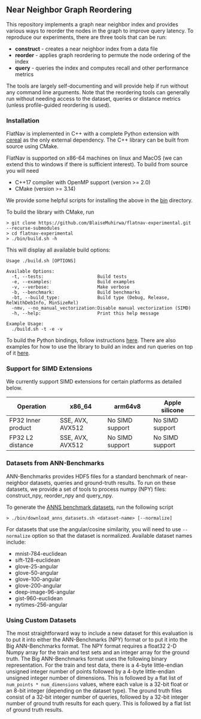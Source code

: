 ## Near Neighbor Graph Reordering

This repository implements a graph near neighbor index and provides various ways to reorder the nodes in the graph to improve query latency. To reproduce our experiments, there are three tools that can be run:

- **construct** - creates a near neighbor index from a data file
- **reorder** - applies graph reordering to permute the node ordering of the index
- **query** - queries the index and computes recall and other performance metrics

The tools are largely self-documenting and will provide help if run without any command line arguments. Note that the reordering tools can generally run without needing access to the dataset, queries or distance metrics (unless profile-guided reordering is used).

### Installation 
FlatNav is implemented in C++ with a complete Python extension with [cereal](https://uscilab.github.io/cereal/) as the only external dependency. The C++ library can be built from source using CMake. 

FlatNav is supported on x86-64 machines on linux and MacOS (we can extend this to windows if there is sufficient interest). To build from source
you will need

* C++17 compiler with OpenMP support (version >= 2.0)
* CMake (version >= 3.14)

We provide some helpful scripts for installing the above in the [bin](/bin/) directory. 

To build the library with CMake, run 

```shell
> git clone https://github.com/BlaiseMuhirwa/flatnav-experimental.git --recurse-submodules
> cd flatnav-experimental
> ./bin/build.sh -h 
```
This will display all available build options:

```
Usage ./build.sh [OPTIONS]

Available Options:
  -t, --tests:                    Build tests
  -e, --examples:                 Build examples
  -v, --verbose:                  Make verbose
  -b, --benchmark:                Build benchmarks
  -bt, --build_type:              Build type (Debug, Release, RelWithDebInfo, MinSizeRel)
  -nmv, --no_manual_vectorization:Disable manual vectorization (SIMD)
  -h, --help:                     Print this help message

Example Usage:
  ./build.sh -t -e -v
```
To build the Python bindings, follow instructions [here](/flatnav_python/README.md). There are also examples for how to use the library to build an index and run queries on top of it [here](/flatnav_python/test_index.py).

### Support for SIMD Extensions 

We currently support SIMD extensions for certain platforms as detailed below. 

| Operation | x86_64 | arm64v8 | Apple silicone |
|-----------|--------|---------|-----------------|
| FP32 Inner product |SSE, AVX, AVX512 | No SIMD support | No SIMD support |
| FP32 L2 distance |SSE, AVX, AVX512| No SIMD support | No SIMD support |


### Datasets from ANN-Benchmarks

ANN-Benchmarks provides HDF5 files for a standard benchmark of near-neighbor datasets, queries and ground-truth results. To run on these datasets, we provide a set of tools to process numpy (NPY) files: construct_npy, reorder_npy and query_npy.

To generate the [ANNS benchmark datasets](https://github.com/erikbern/ann-benchmarks?tab=readme-ov-file#data-sets), run the following script

```shell
> ./bin/download_anns_datasets.sh <dataset-name> [--normalize]
```

For datasets that use the angular/cosine similarity, you will need to use `--normalize` option so that the dataset is normalized. 
Available dataset names include:

* mnist-784-euclidean
* sift-128-euclidean
* glove-25-angular
* glove-50-angular
* glove-100-angular
* glove-200-angular
* deep-image-96-angular
* gist-960-euclidean
* nytimes-256-angular



### Using Custom Datasets

The most straightforward way to include a new dataset for this evaluation is to put it into either the ANN-Benchmarks (NPY) format or to put it into the Big ANN-Benchmarks format. The NPY format requires a float32 2-D Numpy array for the train and test sets and an integer array for the ground truth. The Big ANN-Benchmarks format uses the following binary representation. For the train and test data, there is a 4-byte little-endian unsigned integer number of points followed by a 4-byte little-endian unsigned integer number of dimensions. This is followed by a flat list of `num_points * num_dimensions` values, where each value is a 32-bit float or an 8-bit integer (depending on the dataset type). The ground truth files consist of a 32-bit integer number of queries, followed by a 32-bit integer number of ground truth results for each query. This is followed by a flat list of ground truth results.